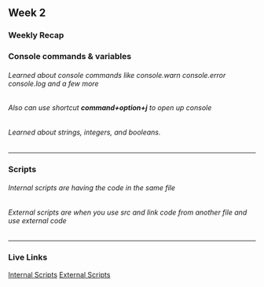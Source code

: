 ## Week 2

### Weekly Recap

### Console commands & variables
###### *Learned about console commands* like console.warn console.error console.log and a few more
###### Also can use shortcut **command+option+j** to open up console
###### Learned about _strings, integers, and booleans._
---
### Scripts
###### Internal scripts are having the code in the same file
###### External scripts are when you use *src* and link code from another file and use external code

---
### Live Links

[Internal Scripts](https://kkjatt.github.io/NewM-N220/week-2/index.html)
[External Scripts](https://kkjatt.github.io/NewM-N220/week-2/pumpkinpatch.html)